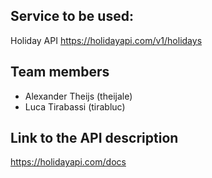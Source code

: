 ## Service to be used:
Holiday API
https://holidayapi.com/v1/holidays

## Team members
* Alexander Theijs (theijale)
* Luca Tirabassi (tirabluc)

## Link to the API description
https://holidayapi.com/docs